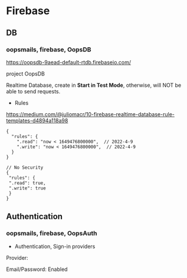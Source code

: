 
# Firebase


## DB

### oopsmails, firebase, OopsDB

https://oopsdb-9aead-default-rtdb.firebaseio.com/


project OopsDB

Realtime Database, create in **Start in Test Mode**, otherwise, will NOT be able to send requests.

- Rules

https://medium.com/@juliomacr/10-firebase-realtime-database-rule-templates-d4894a118a98


```
{
  "rules": {
    ".read": "now < 1649476800000",  // 2022-4-9
    ".write": "now < 1649476800000",  // 2022-4-9
  }
}

// No Security
{
 "rules": {
 ".read": true,
 ".write": true
 }
}
```


## Authentication

### oopsmails, firebase, OopsAuth

- Authentication, Sign-in providers

Provider:

Email/Password: Enabled








